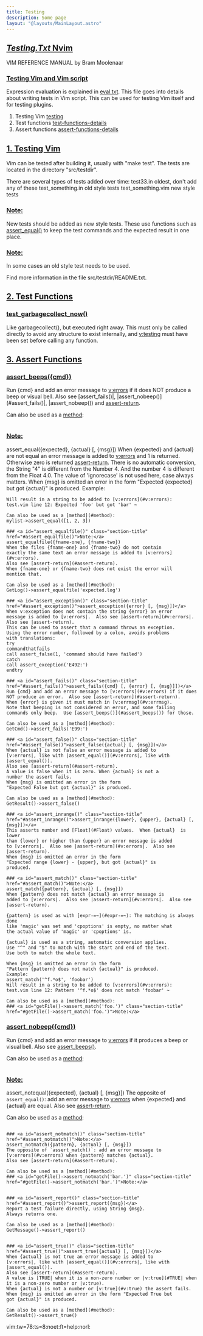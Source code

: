 ```yaml
---
title: Testing
description: Some page
layout: "@layouts/MainLayout.astro"
---
```



## <a id="" class="section-title" href="#">*Testing.Txt*	Nvim</a> 

VIM REFERENCE MANUAL	  by Bram Moolenaar


### <a id="testing-support" class="section-title" href="#testing-support">Testing Vim and Vim script</a>

Expression evaluation is explained in [eval.txt](#eval.txt).  This file goes into details
about writing tests in Vim script.  This can be used for testing Vim itself
and for testing plugins.

1. Testing Vim				[testing](#testing)
2. Test functions			[test-functions-details](#test-functions-details)
3. Assert functions			[assert-functions-details](#assert-functions-details)


## <a id="testing" class="section-title" href="#testing">1. Testing Vim</a> 

Vim can be tested after building it, usually with "make test".
The tests are located in the directory "src/testdir".

There are several types of tests added over time:
test33.in		oldest, don't add any of these
test_something.in	old style tests
test_something.vim	new style tests

### <a id="new-style-testing" class="section-title" href="#new-style-testing">Note:</a>
New tests should be added as new style tests.  These use functions such as
[assert_equal()](#assert_equal()) to keep the test commands and the expected result in one
place.
### <a id="old-style-testing" class="section-title" href="#old-style-testing">Note:</a>
In some cases an old style test needs to be used.

Find more information in the file src/testdir/README.txt.


## <a id="test-functions-details" class="section-title" href="#test-functions-details">2. Test Functions</a> 

### <a id="test_garbagecollect_now()" class="section-title" href="#test_garbagecollect_now()">test_garbagecollect_now()</a>
Like garbagecollect(), but executed right away.  This must
only be called directly to avoid any structure to exist
internally, and [v:testing](#v:testing) must have been set before calling
any function.


## <a id="assert-functions-details" class="section-title" href="#assert-functions-details">3. Assert Functions</a> 

### <a id="assert_beeps()" class="section-title" href="#assert_beeps()">assert_beeps({cmd})</a>
Run {cmd} and add an error message to [v:errors](#v:errors) if it does
NOT produce a beep or visual bell.
Also see [assert_fails()|, |assert_nobeep()](#assert_fails()|, |assert_nobeep()) and
[assert-return](#assert-return).

Can also be used as a [method](#method): 
```			GetCmd()->assert_beeps()
```

### <a id="assert_equal()" class="section-title" href="#assert_equal()">Note:</a>
assert_equal({expected}, {actual} [, {msg}])
When {expected} and {actual} are not equal an error message is
added to [v:errors](#v:errors) and 1 is returned.  Otherwise zero is
returned [assert-return](#assert-return).
There is no automatic conversion, the String "4" is different
from the Number 4.  And the number 4 is different from the
Float 4.0.  The value of 'ignorecase' is not used here, case
always matters.
When {msg} is omitted an error in the form "Expected
{expected} but got {actual}" is produced.
Example: 
```	assert_equal('foo', 'bar')
Will result in a string to be added to [v:errors](#v:errors):
test.vim line 12: Expected 'foo' but got 'bar' ~

Can also be used as a [method](#method):
mylist->assert_equal([1, 2, 3])

### <a id="assert_equalfile()" class="section-title" href="#assert_equalfile()">Note:</a>
assert_equalfile({fname-one}, {fname-two})
When the files {fname-one} and {fname-two} do not contain
exactly the same text an error message is added to [v:errors](#v:errors).
Also see [assert-return](#assert-return).
When {fname-one} or {fname-two} does not exist the error will
mention that.

Can also be used as a [method](#method):
GetLog()->assert_equalfile('expected.log')

### <a id="assert_exception()" class="section-title" href="#assert_exception()">assert_exception({error} [, {msg}])</a>
When v:exception does not contain the string {error} an error
message is added to [v:errors|.  Also see |assert-return](#v:errors|.  Also see |assert-return).
This can be used to assert that a command throws an exception.
Using the error number, followed by a colon, avoids problems
with translations:
try
commandthatfails
call assert_false(1, 'command should have failed')
catch
call assert_exception('E492:')
endtry

### <a id="assert_fails()" class="section-title" href="#assert_fails()">assert_fails({cmd} [, {error} [, {msg}]])</a>
Run {cmd} and add an error message to [v:errors](#v:errors) if it does
NOT produce an error.  Also see [assert-return](#assert-return).
When {error} is given it must match in [v:errmsg](#v:errmsg).
Note that beeping is not considered an error, and some failing
commands only beep.  Use [assert_beeps()](#assert_beeps()) for those.

Can also be used as a [method](#method):
GetCmd()->assert_fails('E99:')

### <a id="assert_false()" class="section-title" href="#assert_false()">assert_false({actual} [, {msg}])</a>
When {actual} is not false an error message is added to
[v:errors|, like with |assert_equal()](#v:errors|, like with |assert_equal()).
Also see [assert-return](#assert-return).
A value is false when it is zero. When {actual} is not a
number the assert fails.
When {msg} is omitted an error in the form
"Expected False but got {actual}" is produced.

Can also be used as a [method](#method):
GetResult()->assert_false()

### <a id="assert_inrange()" class="section-title" href="#assert_inrange()">assert_inrange({lower}, {upper}, {actual} [, {msg}])</a>
This asserts number and [Float](#Float) values.  When {actual}  is lower
than {lower} or higher than {upper} an error message is added
to [v:errors|.  Also see |assert-return](#v:errors|.  Also see |assert-return).
When {msg} is omitted an error in the form
"Expected range {lower} - {upper}, but got {actual}" is
produced.

### <a id="assert_match()" class="section-title" href="#assert_match()">Note:</a>
assert_match({pattern}, {actual} [, {msg}])
When {pattern} does not match {actual} an error message is
added to [v:errors|.  Also see |assert-return](#v:errors|.  Also see |assert-return).

{pattern} is used as with [expr-=~](#expr-=~): The matching is always done
like 'magic' was set and 'cpoptions' is empty, no matter what
the actual value of 'magic' or 'cpoptions' is.

{actual} is used as a string, automatic conversion applies.
Use "^" and "$" to match with the start and end of the text.
Use both to match the whole text.

When {msg} is omitted an error in the form
"Pattern {pattern} does not match {actual}" is produced.
Example:
assert_match('^f.*o$', 'foobar')
Will result in a string to be added to [v:errors](#v:errors):
test.vim line 12: Pattern '^f.*o$' does not match 'foobar' ~

Can also be used as a [method](#method):
### <a id="getFile()->assert_match('foo.')" class="section-title" href="#getFile()->assert_match('foo.')">Note:</a>
```

### <a id="assert_nobeep()" class="section-title" href="#assert_nobeep()">assert_nobeep({cmd})</a>
Run {cmd} and add an error message to [v:errors](#v:errors) if it
produces a beep or visual bell.
Also see [assert_beeps()](#assert_beeps()).

Can also be used as a [method](#method): 
```			GetCmd()->assert_nobeep()
```

### <a id="assert_notequal()" class="section-title" href="#assert_notequal()">Note:</a>
assert_notequal({expected}, {actual} [, {msg}])
The opposite of `assert_equal()`: add an error message to
[v:errors](#v:errors) when {expected} and {actual} are equal.
Also see [assert-return](#assert-return).

Can also be used as a [method](#method): 
```			mylist->assert_notequal([1, 2, 3])

### <a id="assert_notmatch()" class="section-title" href="#assert_notmatch()">Note:</a>
assert_notmatch({pattern}, {actual} [, {msg}])
The opposite of `assert_match()`: add an error message to
[v:errors](#v:errors) when {pattern} matches {actual}.
Also see [assert-return](#assert-return).

Can also be used as a [method](#method):
### <a id="getFile()->assert_notmatch('bar.')" class="section-title" href="#getFile()->assert_notmatch('bar.')">Note:</a>


### <a id="assert_report()" class="section-title" href="#assert_report()">assert_report({msg})</a>
Report a test failure directly, using String {msg}.
Always returns one.

Can also be used as a [method](#method):
GetMessage()->assert_report()


### <a id="assert_true()" class="section-title" href="#assert_true()">assert_true({actual} [, {msg}])</a>
When {actual} is not true an error message is added to
[v:errors|, like with |assert_equal()](#v:errors|, like with |assert_equal()).
Also see [assert-return](#assert-return).
A value is [TRUE| when it is a non-zero number or |v:true](#TRUE| when it is a non-zero number or |v:true).
When {actual} is not a number or [v:true](#v:true) the assert fails.
When {msg} is omitted an error in the form "Expected True but
got {actual}" is produced.

Can also be used as a [method](#method):
GetResult()->assert_true()
```


vim:tw=78:ts=8:noet:ft=help:norl:

